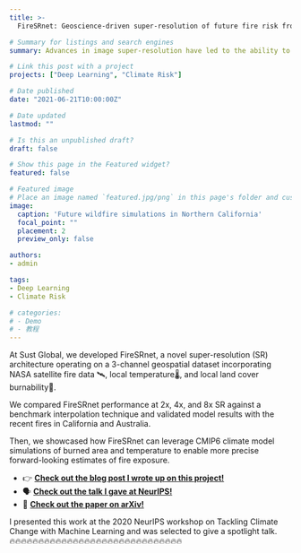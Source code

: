 ```yaml
---
title: >-
  FireSRnet: Geoscience-driven super-resolution of future fire risk from climate change

# Summary for listings and search engines
summary: Advances in image super-resolution have led to the ability to generate strikingly photo-realistic images from low-resolution inputs. Inspired by these models, we create high-resolution maps of future wildfire risk, incorporating satellite observations, weather data, and climate models. 

# Link this post with a project
projects: ["Deep Learning", "Climate Risk"]

# Date published
date: "2021-06-21T10:00:00Z"

# Date updated
lastmod: ""

# Is this an unpublished draft?
draft: false

# Show this page in the Featured widget?
featured: false

# Featured image
# Place an image named `featured.jpg/png` in this page's folder and customize its options here.
image:
  caption: 'Future wildfire simulations in Northern California'
  focal_point: ""
  placement: 2
  preview_only: false

authors:
- admin

tags:
- Deep Learning
- Climate Risk

# categories:
# - Demo
# - 教程
---
```


At Sust Global, we developed FireSRnet, a novel super-resolution (SR) architecture operating on a 3-channel geospatial dataset incorporating NASA satellite fire data 🛰, local temperature🌡️, and local land cover burnability🌲. 

We compared FireSRnet performance at 2x, 4x, and 8x SR against a benchmark interpolation technique and validated model results with the recent fires in California and Australia. 

Then, we showcased how FireSRnet can leverage CMIP6 climate model simulations of burned area and temperature to enable more precise forward-looking estimates of fire exposure. 

- 👉 [**Check out the blog post I wrote up on this project!**](https://www.sustglobal.com/blog/firesrnet)
- 🗣️ [**Check out the talk I gave at NeurIPS!**](https://slideslive.com/38942189/firesrnet-geosciencedriven-superresolution-of-future-fire-risk-from-climate-change)
- 📃 [**Check out the paper on arXiv!**](https://arxiv.org/abs/2011.12353)

I presented this work at the 2020 NeurIPS workshop on Tackling Climate Change with Machine Learning and was selected to give a spotlight talk.  
🔥🔥🔥🔥🔥🔥🔥🔥🔥🔥🔥🔥🔥🔥🔥🔥🔥🔥🔥🔥🔥🔥🔥🔥🔥🔥🔥🔥🔥🔥
